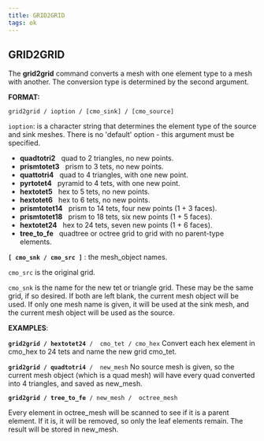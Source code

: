 ```yaml
---
title: GRID2GRID
tags: ok
---
```


GRID2GRID
---------

The **grid2grid** command converts a mesh with one element
type to a mesh with another. The conversion type is determined by the
second argument.

**FORMAT:**

    grid2grid / ioption / [cmo_sink] / [cmo_source]

`ioption`: is a character string that determines the element type of the
source and sink meshes. There is no 'default' option - this argument
must be specified.

*  **quadtotri2**   quad to 2 triangles, no new points.  
*  **prismtotet3**   prism to 3 tets, no new points.  
*  **quattotri4**   quad to 4 triangles, with one new point.  
*  **pyrtotet4**   pyramid to 4 tets, with one new point.  
*  **hextotet5**   hex to 5 tets, no new points.  
*  **hextotet6**   hex to 6 tets, no new points.  
*  **prismtotet14**   prism to 14 tets, four new points (1 + 3 faces).  
*  **prismtotet18**   prism to 18 tets, six new points (1 + 5 faces).  
*  **hextotet24**   hex to 24 tets, seven new points (1 + 6 faces).  
*  **tree\_to\_fe**   quadtree or octree grid to grid with no parent-type elements.  

**`[ cmo_snk / cmo_src ]`** : the mesh\_object names. 

`cmo_src` is the original grid. 

`cmo_snk` is the name for the new tet or triangle grid. These may be the same grid, if so desired. If both are left blank, the current mesh object will be used. If only one mesh name
is given, it will be used at the sink mesh, and the current mesh object will be used as the source.

**EXAMPLES**:

 **`grid2grid / hextotet24`**` /  cmo_tet / cmo_hex`
 Convert each hex element in cmo\_hex to 24 tets and name the new grid
 cmo\_tet.
 
 
 **`grid2grid / quadtotri4`**` /  new_mesh`
 No source mesh is given, so the current mesh object (which is a quad
 mesh) will have every quad converted into 4 triangles, and saved as
 new\_mesh.
 
 **`grid2grid / tree_to_fe`**` / new_mesh /  octree_mesh`
 
 Every element in octree\_mesh will be scanned to see if it is a parent
 element. If it is, it will be removed, so only the leaf elements
 remain. The result will be stored in new\_mesh.

